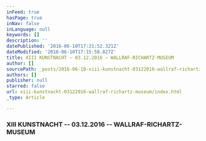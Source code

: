 ```yaml
---
inFeed: true
hasPage: true
inNav: false
inLanguage: null
keywords: []
description: ''
datePublished: '2016-06-10T17:21:52.321Z'
dateModified: '2016-06-10T17:15:58.827Z'
title: XIII KUNSTNACHT – 03.12.2016 – WALLRAF-RICHARTZ-MUSEUM
author: []
sourcePath: _posts/2016-06-10-xiii-kunstnacht-03122016-wallraf-richartz-museum.md
authors: []
publisher: null
starred: false
url: xiii-kunstnacht-03122016-wallraf-richartz-museum/index.html
_type: Article

---
```

### **XIII KUNSTNACHT -- 03.12.2016 -- WALLRAF-RICHARTZ-MUSEUM**